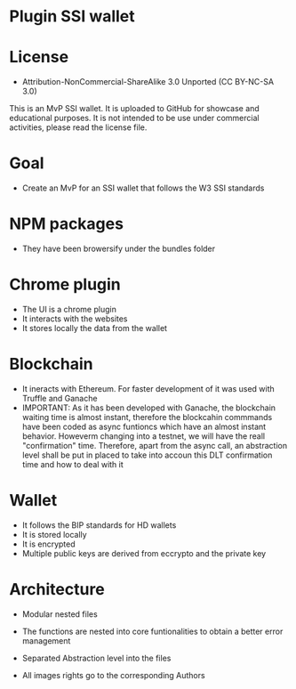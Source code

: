 # Plugin SSI wallet

# License
* Attribution-NonCommercial-ShareAlike 3.0 Unported (CC BY-NC-SA 3.0)

This is an MvP SSI wallet. It is uploaded to GitHub for showcase and educational purposes.
It is not intended to be use under commercial activities, please read the license file.

# Goal
* Create an MvP for an SSI wallet that follows the W3 SSI standards

# NPM packages 
* They have been browersify under the bundles folder

# Chrome plugin
* The UI is a chrome plugin
* It interacts with the websites
* It stores locally the data from the wallet

# Blockchain
* It ineracts with Ethereum. For faster development of it was used with Truffle and Ganache
* IMPORTANT: As it has been developed with Ganache, the blockchain waiting time is almost instant, therefore the blockcahin
commmands have been coded as async funtioncs which have an almost instant behavior.
Howeverm changing into a testnet, we will have the reall "confirmation" time. Therefore, apart from the async call,
an abstraction level shall be put in placed to take into accoun this DLT confirmation time and how to deal with it

# Wallet 
* It follows the BIP standards for HD wallets
* It is stored locally
* It is encrypted
* Multiple public keys are derived from eccrypto and the private key

# Architecture
* Modular nested files
* The functions are nested into core funtionalities to obtain a better error management
* Separated Abstraction level into the files 

* All images rights go to the corresponding Authors
